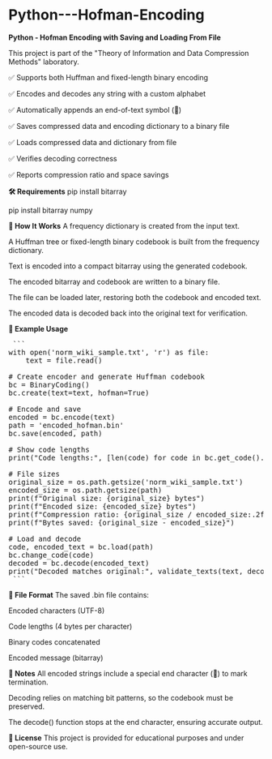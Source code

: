 # Python---Hofman-Encoding
**Python - Hofman Encoding with Saving and Loading From File**

This project is part of the "Theory of Information and Data Compression Methods" laboratory.

✅ Supports both Huffman and fixed-length binary encoding

✅ Encodes and decodes any string with a custom alphabet

✅ Automatically appends an end-of-text symbol (🏁)

✅ Saves compressed data and encoding dictionary to a binary file

✅ Loads compressed data and dictionary from file

✅ Verifies decoding correctness

✅ Reports compression ratio and space savings
</br>

**🛠️ Requirements**
pip install bitarray

pip install bitarray numpy

**🧠 How It Works**
A frequency dictionary is created from the input text.

A Huffman tree or fixed-length binary codebook is built from the frequency dictionary.

Text is encoded into a compact bitarray using the generated codebook.

The encoded bitarray and codebook are written to a binary file.

The file can be loaded later, restoring both the codebook and encoded text.

The encoded data is decoded back into the original text for verification.


**🧪 Example Usage**
<pre> ```
with open('norm_wiki_sample.txt', 'r') as file:
    text = file.read()

# Create encoder and generate Huffman codebook
bc = BinaryCoding()
bc.create(text=text, hofman=True)

# Encode and save
encoded = bc.encode(text)
path = 'encoded_hofman.bin'
bc.save(encoded, path)

# Show code lengths
print("Code lengths:", [len(code) for code in bc.get_code().values()])

# File sizes
original_size = os.path.getsize('norm_wiki_sample.txt')
encoded_size = os.path.getsize(path)
print(f"Original size: {original_size} bytes")
print(f"Encoded size: {encoded_size} bytes")
print(f"Compression ratio: {original_size / encoded_size:.2f}")
print(f"Bytes saved: {original_size - encoded_size}")

# Load and decode
code, encoded_text = bc.load(path)
bc.change_code(code)
decoded = bc.decode(encoded_text)
print("Decoded matches original:", validate_texts(text, decoded))
 ``` </pre>

**📂 File Format**
The saved .bin file contains:

Encoded characters (UTF-8)

Code lengths (4 bytes per character)

Binary codes concatenated

Encoded message (bitarray)



**📌 Notes**
All encoded strings include a special end character (🏁) to mark termination.

Decoding relies on matching bit patterns, so the codebook must be preserved.

The decode() function stops at the end character, ensuring accurate output.


**📃 License**
This project is provided for educational purposes and under open-source use.

